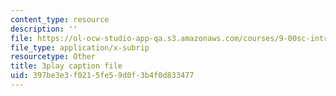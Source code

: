 ```yaml
---
content_type: resource
description: ''
file: https://ol-ocw-studio-app-qa.s3.amazonaws.com/courses/9-00sc-introduction-to-psychology-fall-2011/397be3e3f0215fe59d0f3b4f0d833477_kD3CswjYb2E.vtt
file_type: application/x-subrip
resourcetype: Other
title: 3play caption file
uid: 397be3e3-f021-5fe5-9d0f-3b4f0d833477
---
```

